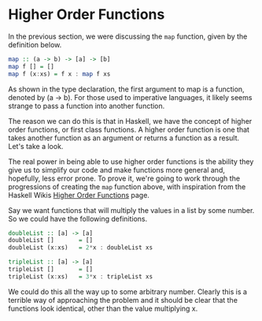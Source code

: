 # Higher Order Functions

In the previous section, we were discussing the `map` function, given by the definition below.

```haskell
map :: (a -> b) -> [a] -> [b]
map f [] = []
map f (x:xs) = f x : map f xs
```

As shown in the type declaration, the first argument to map is a function, denoted by (a -> b). For those used to imperative languages, it likely seems strange to pass a function into another function. 

The reason we can do this is that in Haskell, we have the concept of higher order functions, or first class functions. A higher order function is one that takes another function as an argument or returns a function as a result. Let's take a look.

The real power in being able to use higher order functions is the ability they give us to simplify our code and make functions more general and, hopefully, less error prone. To prove it, we're going to work through the progressions of creating the `map` function above, with inspiration from the Haskell Wikis [Higher Order Functions](https://www.haskell.org/haskellwiki/Higher_order_function) page. 

Say we want functions that will multiply the values in a list by some number. So we could have the following definitions.

```haskell
doubleList :: [a] -> [a]
doubleList []       = []
doubleList (x:xs)   = 2*x : doubleList xs

tripleList :: [a] -> [a]
tripleList []       = []
tripleList (x:xs)   = 3*x : tripleList xs
```
We could do this all the way up to some arbitrary number. Clearly this is a terrible way of approaching the problem and it should be clear that the functions look identical, other than the value multiplying x.


















 